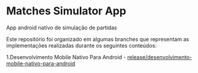 # Matches Simulator App

App android nativo de simulação de partidas

Este repositório foi organizado em algumas branches que representam as implementações realizadas durante os seguintes conteúdos:

1.Desenvolvimento Mobile Nativo Para Android
     - [release/desenvolvimento-mobile-nativo-para-android](https://github.com/alissonforneck/matches-simulator-app/blob/release/desenvolvimento-mobile-nativo-para-android/README.md)
